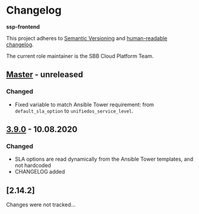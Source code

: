 # Changelog

**ssp-frontend**

This project adheres to [Semantic Versioning](https://semver.org/spec/v2.0.0.html)
and [human-readable changelog](https://keepachangelog.com/en/1.0.0/).

The current role maintainer is the SBB Cloud Platform Team.

## [Master](https://github.com/SchweizerischeBundesbahnen/ssp-frontend/commits/master) - unreleased

### Changed

- Fixed variable to match Ansible Tower requirement: from `default_sla_option` to `unifiedos_service_level`. 

## [3.9.0](https://github.com/SchweizerischeBundesbahnen/ssp-frontend/compare/v2.14.1...v2.15.0) - 10.08.2020

### Changed

- SLA options are read dynamically from the Ansible Tower templates, and not hardcoded
- CHANGELOG added

## [2.14.2]

Changes were not tracked...
